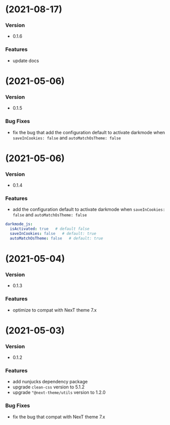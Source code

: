 # (2021-08-17)

### Version

- 0.1.6

### Features

- update docs

# (2021-05-06)

### Version

- 0.1.5

### Bug Fixes

- fix the bug that add the configuration default to activate darkmode when `saveInCookies: false` and `autoMatchOsTheme: false`

# (2021-05-06)

### Version

- 0.1.4

### Features

- add the configuration default to activate darkmode when `saveInCookies: false` and `autoMatchOsTheme: false`

``` yml
darkmode_js:
  isActivated: true   # default false
  saveInCookies: false   # default: true
  autoMatchOsTheme: false   # default: true
```

# (2021-05-04)

### Version

- 0.1.3

### Features

- optimize to compat with NexT theme 7.x

# (2021-05-03)

### Version

- 0.1.2

### Features

- add nunjucks dependency package
- upgrade `clean-css` version to 5.1.2
- upgrade `"@next-theme/utils` version to 1.2.0

### Bug Fixes

- fix the bug that compat with NexT theme 7.x
